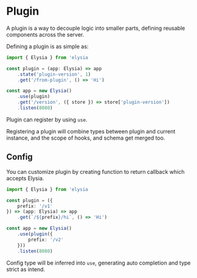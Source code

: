 # Plugin
A plugin is a way to decouple logic into smaller parts, defining reusable components across the server.

Defining a plugin is as simple as:
```typescript
import { Elysia } from 'elysia

const plugin = (app: Elysia) => app
    .state('plugin-version', 1)
    .get('/from-plugin', () => 'Hi')

const app = new Elysia()
    .use(plugin)
    .get('/version', ({ store }) => store['plugin-version'])
    .listen(8080)
```

Plugin can register by using `use`.

Registering a plugin will combine types between plugin and current instance, and the scope of hooks, and schema get merged too.

## Config
You can customize plugin by creating function to return callback which accepts Elysia.

```typescript
import { Elysia } from 'elysia

const plugin = ({
    prefix: '/v1'
}) => (app: Elysia) => app
    .get(`/${prefix}/hi`, () => 'Hi')

const app = new Elysia()
    .use(plugin({
        prefix: '/v2'
    }))
    .listen(8080)
```

Config type will be inferred into `use`, generating auto completion and type strict as intend.
